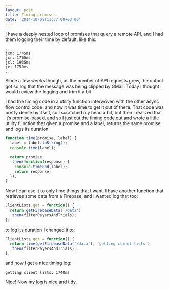 ```yaml
---
layout: post
title: Timing promises
date: '2014-10-08T11:37:00+03:00'
---
```

I have a deeply nested loop of promises that query a remote API, and I
had them logging their time by default, like this:

```
...
jcm: 1745ms
jcr: 1765ms
jcl: 1935ms
je: 1750ms
...
```

Since a few weeks though, as the number of API requests grew, the output got so log that the message was being clipped by GMail. Today I thought I would review the logging and trim it a bit.

I had the timing code in a utility function interwoven with the other async flow control code, and now it was time to get it out of there. That code was pretty dense by itself, so I scratched my head a bit, but then I realized that it’s promise-based, and so I just cut the timing code out and wrote a little utility function that given a promise and a label, returns the same promise and logs its duration:

```js
function time(promise, label) {
  label = label.toString();
  console.time(label);

  return promise
  .then(function(response) {
    console.timeEnd(label);
    return response;
  });
}
```

Now I can use it to only time things that I want. I have another function that retrieves some data from a Firebase, and I wanted log that too:

```js
ClientLists.get = function() {
  return getFirebaseData('/data')
  .then(filterPayersAndTrials);
};
```

to log its duration I changed it to:

```js
ClientLists.get = function() {
  return time(getFirebaseData('/data'), 'getting client lists')
  .then(filterPayersAndTrials);
};
```

and now I get a nice timing log:

```
getting client lists: 1740ms
```

Nice! Now my log is nice and tidy.
